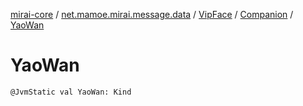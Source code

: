 [mirai-core](../../../index.md) / [net.mamoe.mirai.message.data](../../index.md) / [VipFace](../index.md) / [Companion](index.md) / [YaoWan](./-yao-wan.md)

# YaoWan

`@JvmStatic val YaoWan: Kind`
